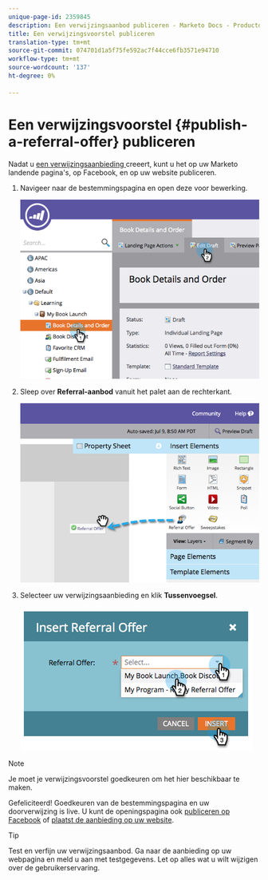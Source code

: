 ```yaml
---
unique-page-id: 2359845
description: Een verwijzingsaanbod publiceren - Marketo Docs - Productdocumentatie
title: Een verwijzingsvoorstel publiceren
translation-type: tm+mt
source-git-commit: 074701d1a5f75fe592ac7f44cce6fb3571e94710
workflow-type: tm+mt
source-wordcount: '137'
ht-degree: 0%

---
```



# Een verwijzingsvoorstel {#publish-a-referral-offer} publiceren

Nadat u [een verwijzingsaanbieding ](/help/marketo/product-docs/demand-generation/social/referral-offers/create-a-referral-offer.md) creeert, kunt u het op uw Marketo landende pagina&#39;s, op Facebook, en op uw website publiceren.

1. Navigeer naar de bestemmingspagina en open deze voor bewerking.

   ![](assets/image2014-9-19-11-3a15-3a30.png)

1. Sleep over **Referral-aanbod** vanuit het palet aan de rechterkant.

   ![](assets/image2014-9-19-11-3a15-3a42.png)

1. Selecteer uw verwijzingsaanbieding en klik **Tussenvoegsel**.

   ![](assets/image2014-9-19-11-3a15-3a52.png)

>[!NOTE]
>
>Je moet je verwijzingsvoorstel goedkeuren om het hier beschikbaar te maken.

Gefeliciteerd! Goedkeuren van de bestemmingspagina en uw doorverwijzing is live. U kunt de openingspagina ook [publiceren op Facebook](/help/marketo/product-docs/demand-generation/facebook/publish-landing-pages-to-facebook.md) of [plaatst de aanbieding op uw website](/help/marketo/product-docs/demand-generation/social/social-functions/deploy-social-on-your-website.md).

>[!TIP]
>
>Test en verfijn uw verwijzingsaanbod. Ga naar de aanbieding op uw webpagina en meld u aan met testgegevens. Let op alles wat u wilt wijzigen over de gebruikerservaring.
